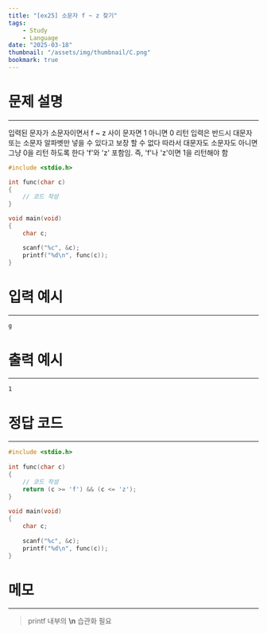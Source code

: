 ```yaml
---
title: "[ex25] 소문자 f ~ z 찾기"
tags:
    - Study
    - Language
date: "2025-03-18"
thumbnail: "/assets/img/thumbnail/C.png"
bookmark: true
---
```

# 문제 설명
---
입력된 문자가 소문자이면서 f ~ z 사이 문자면 1 아니면 0 리턴
입력은 반드시 대문자 또는 소문자 알파벳만 넣을 수 있다고 보장 할 수 없다
따라서 대문자도 소문자도 아니면 그냥 0을 리턴 하도록 한다
'f'와 'z' 포함임. 즉, 'f'나 'z'이면 1을 리턴해야 함

```c
#include <stdio.h>

int func(char c)
{
	// 코드 작성
}

void main(void)
{
	char c;

	scanf("%c", &c);
	printf("%d\n", func(c));
}
```

# 입력 예시
---

```
g
```

# 출력 예시
---

```
1
```

# 정답 코드
---

```c
#include <stdio.h>
 
int func(char c)
{
    // 코드 작성
    return (c >= 'f') && (c <= 'z');
}
 
void main(void)
{
    char c;
 
    scanf("%c", &c);
    printf("%d\n", func(c));
}
```

# 메모
---
> printf 내부의 **\n** 습관화 필요